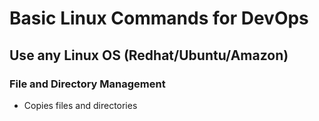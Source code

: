 # Basic Linux Commands for DevOps

## Use any Linux OS (Redhat/Ubuntu/Amazon)

### File and Directory Management

- Copies files and directories 
